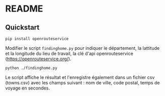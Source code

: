 # README

## Quickstart

``` 
pip install openrouteservice
``` 

Modifier le script `findinghome.py` pour indiquer le département, la lattitude et la longitude du lieu de travail, la clé d'api openrouteservice (https://openrouteservice.org/).

``` 
python ./findinghome.py
```

Le script affiche le résultat et l'enregistre également dans un fichier csv (towns.csv) avec les champs suivant : nom de ville, code postal, temps de voyage en secondes.